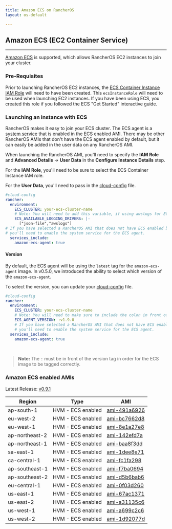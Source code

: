 ```yaml
---
title: Amazon ECS on RancherOS
layout: os-default

---
```


## Amazon ECS (EC2 Container Service)
---

[Amazon ECS](https://aws.amazon.com/ecs/) is supported, which allows RancherOS EC2 instances to join your cluster.

### Pre-Requisites

Prior to launching RancherOS EC2 instances, the [ECS Container Instance IAM Role](http://docs.aws.amazon.com/AmazonECS/latest/developerguide/instance_IAM_role.html) will need to have been created. This `ecsInstanceRole` will need to be used when launching EC2 instances. If you have been using ECS, you created this role if you followed the ECS "Get Started" interactive guide.

### Launching an instance with ECS

RancherOS makes it easy to join your ECS cluster. The ECS agent is a [system service]({{site.baseurl}}/os/system-services/adding-system-services/) that is enabled in the ECS enabled AMI. There may be other RancherOS AMIs that don't have the ECS agent enabled by default, but it can easily be added in the user data on any RancherOS AMI.

When launching the RancherOS AMI, you'll need to specify the **IAM Role** and **Advanced Details** -> **User Data** in the **Configure Instance Details** step.

For the **IAM Role**, you'll need to be sure to select the ECS Container Instance IAM role.

For the **User Data**, you'll need to pass in the [cloud-config]({{site.baseurl}}/os/configuration/#cloud-config) file.

```yaml
#cloud-config
rancher:
  environment:
    ECS_CLUSTER: your-ecs-cluster-name
    # Note: You will need to add this variable, if using awslogs for ECS task.
    ECS_AVAILABLE_LOGGING_DRIVERS: |-
      ["json-file","awslogs"]
# If you have selected a RancherOS AMI that does not have ECS enabled by default,
# you'll need to enable the system service for the ECS agent.
  services_include:
    amazon-ecs-agent: true
```

#### Version

By default, the ECS agent will be using the `latest` tag for the `amazon-ecs-agent` image. In v0.5.0, we introduced the ability to select which version of the `amazon-ecs-agent`.

To select the version, you can update your [cloud-config]({{site.baseurl}}/os/configuration/#cloud-config) file.

```yaml
#cloud-config
rancher:
  environment:
    ECS_CLUSTER: your-ecs-cluster-name
    # Note: You will need to make sure to include the colon in front of the version.
    ECS_AGENT_VERSION: :v1.9.0
    # If you have selected a RancherOS AMI that does not have ECS enabled by default,
    # you'll need to enable the system service for the ECS agent.
  services_include:
    amazon-ecs-agent: true
```

<br>

> **Note:** The `:` must be in front of the version tag in order for the ECS image to be tagged correctly.

### Amazon ECS enabled AMIs

Latest Release: [v0.9.1](https://github.com/rancher/os/releases/tag/v0.9.1)

Region | Type | AMI
---|--- | ---
ap-south-1 | HVM - ECS enabled | [ami-491a6926](https://ap-south-1.console.aws.amazon.com/ec2/home?region=ap-south-1#launchInstanceWizard:ami=ami-491a6926)
eu-west-2 | HVM - ECS enabled | [ami-bc7662d8](https://eu-west-2.console.aws.amazon.com/ec2/home?region=eu-west-2#launchInstanceWizard:ami=ami-bc7662d8)
eu-west-1 | HVM - ECS enabled | [ami-8e1a27e8](https://eu-west-1.console.aws.amazon.com/ec2/home?region=eu-west-1#launchInstanceWizard:ami=ami-8e1a27e8)
ap-northeast-2 | HVM - ECS enabled | [ami-142efd7a](https://ap-northeast-2.console.aws.amazon.com/ec2/home?region=ap-northeast-2#launchInstanceWizard:ami=ami-142efd7a)
ap-northeast-1 | HVM - ECS enabled | [ami-baa8f3dd](https://ap-northeast-1.console.aws.amazon.com/ec2/home?region=ap-northeast-1#launchInstanceWizard:ami=ami-baa8f3dd)
sa-east-1 | HVM - ECS enabled | [ami-1dee8e71](https://sa-east-1.console.aws.amazon.com/ec2/home?region=sa-east-1#launchInstanceWizard:ami=ami-1dee8e71)
ca-central-1 | HVM - ECS enabled | [ami-fc1fa298](https://ca-central-1.console.aws.amazon.com/ec2/home?region=ca-central-1#launchInstanceWizard:ami=ami-fc1fa298)
ap-southeast-1 | HVM - ECS enabled | [ami-f7ba0694](https://ap-southeast-1.console.aws.amazon.com/ec2/home?region=ap-southeast-1#launchInstanceWizard:ami=ami-f7ba0694)
ap-southeast-2 | HVM - ECS enabled | [ami-d5b6bab6](https://ap-southeast-2.console.aws.amazon.com/ec2/home?region=ap-southeast-2#launchInstanceWizard:ami=ami-d5b6bab6)
eu-central-1 | HVM - ECS enabled | [ami-0f03d260](https://eu-central-1.console.aws.amazon.com/ec2/home?region=eu-central-1#launchInstanceWizard:ami=ami-0f03d260)
us-east-1 | HVM - ECS enabled | [ami-67ac1371](https://us-east-1.console.aws.amazon.com/ec2/home?region=us-east-1#launchInstanceWizard:ami=ami-67ac1371)
us-east-2 | HVM - ECS enabled | [ami-a31135c6](https://us-east-2.console.aws.amazon.com/ec2/home?region=us-east-2#launchInstanceWizard:ami=ami-a31135c6)
us-west-1 | HVM - ECS enabled | [ami-a699c2c6](https://us-west-1.console.aws.amazon.com/ec2/home?region=us-west-1#launchInstanceWizard:ami=ami-a699c2c6)
us-west-2 | HVM - ECS enabled | [ami-1d92077d](https://us-west-2.console.aws.amazon.com/ec2/home?region=us-west-2#launchInstanceWizard:ami=ami-1d92077d)

